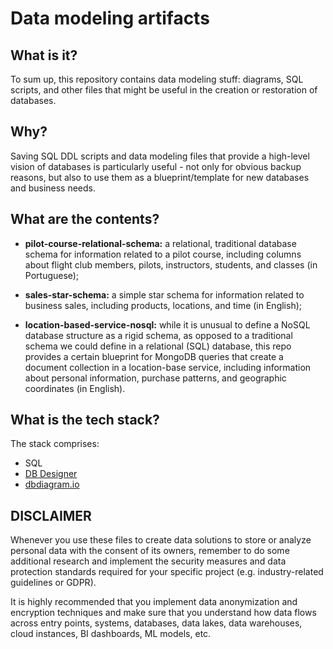 # Data modeling artifacts

## What is it?

To sum up, this repository contains data modeling stuff: diagrams, SQL scripts, and other files that might be useful in the creation or restoration of databases. 

## Why?

Saving SQL DDL scripts and data modeling files that provide a high-level vision of databases is particularly useful - not only for obvious backup reasons, but also to use them as a blueprint/template for new databases and business needs.

## What are the contents?

* **pilot-course-relational-schema:** a relational, traditional database schema for information related to a pilot course, including columns about flight club members, pilots, instructors, students, and classes (in Portuguese);

* **sales-star-schema:** a simple star schema for information related to business sales, including products, locations, and time (in English);

* **location-based-service-nosql:** while it is unusual to define a NoSQL database structure as a rigid schema, as opposed to a traditional schema we could define in a relational (SQL) database, this repo provides a certain blueprint for MongoDB queries that create a document collection in a location-base service, including information about personal information, purchase patterns, and geographic coordinates (in English).

## What is the tech stack?

The stack comprises:

* SQL
* [DB Designer](https://www.dbdesigner.net/)
* [dbdiagram.io](https://dbdiagram.io/)

## DISCLAIMER

Whenever you use these files to create data solutions to store or analyze personal data with the consent of its owners, remember to do some additional research and implement the security measures and data protection standards required for your specific project (e.g. industry-related guidelines or GDPR). 

It is highly recommended that you implement data anonymization and encryption techniques and make sure that you understand how data flows across entry points, systems, databases, data lakes, data warehouses, cloud instances, BI dashboards, ML models, etc.